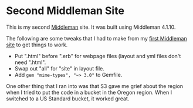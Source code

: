 Second Middleman Site
====================

This is my second [Middleman](https://middlemanapp.com/) site. It was built using Middleman 4.1.10.

The following are some tweaks that I had to make from my [first Middleman site](https://bitbucket.org/speedy1812/fig) to get things to work.

* Put ".html" before ".erb" for webpage files (layout and yml files don't need ".html".
* Swap out "all" for "site" in layout file.
* Add `gem "mime-types", "~> 3.0"` to Gemfile.

One other thing that I ran into was that S3 gave me grief about the region when I tried to put the code in a bucket in the Oregon region. When I switched to a US Standard bucket, it worked great.
